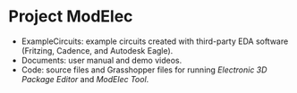 # Project ModElec 

- ExampleCircuits: example circuits created with third-party EDA software (Fritzing, Cadence, and Autodesk Eagle).
- Documents: user manual and demo videos.
- Code: source files and Grasshopper files for running *Electronic 3D Package Editor* and *ModElec Tool*.
